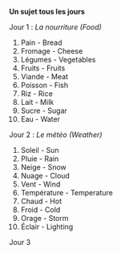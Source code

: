 **Un sujet tous les jours**

Jour 1 : *La nourriture (Food)*
1. Pain - Bread
2. Fromage - Cheese
3. Légumes - Vegetables
4. Fruits - Fruits
5. Viande - Meat
6. Poisson - Fish
7. Riz - Rice
8. Lait - Milk
9. Sucre - Sugar
10. Eau - Water

Jour 2 : *Le météo (Weather)*
1. Soleil - Sun
2. Pluie - Rain
3. Neige - Snow
4. Nuage - Cloud
5.  Vent - Wind
6. Température - Temperature
7. Chaud - Hot
8. Froid - Cold 
9. Orage - Storm
10. Éclair - Lighting

Jour 3